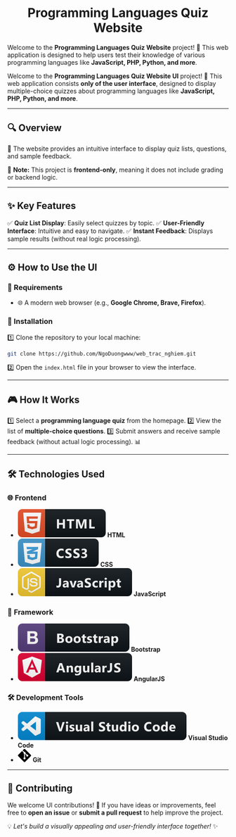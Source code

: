<p align="center">
 <h1 align="center">Programming Languages Quiz Website</h1>
</p>

Welcome to the **Programming Languages Quiz Website** project! 🎉 This web application is designed to help users test their knowledge of various programming languages like **JavaScript, PHP, Python, and more**.

Welcome to the **Programming Languages Quiz Website UI** project! 🎉 This web application consists **only of the user interface**, designed to display multiple-choice quizzes about programming languages like **JavaScript, PHP, Python, and more**.

---
## 🔍 Overview
📝 The website provides an intuitive interface to display quiz lists, questions, and sample feedback.

📌 **Note:** This project is **frontend-only**, meaning it does not include grading or backend logic.

---
## ✨ Key Features
✅ **Quiz List Display**: Easily select quizzes by topic.
✅ **User-Friendly Interface**: Intuitive and easy to navigate.
✅ **Instant Feedback**: Displays sample results (without real logic processing).

---
## ⚙️ How to Use the UI

### 📌 Requirements
- 🌐 A modern web browser (e.g., **Google Chrome, Brave, Firefox**).

### 🚀 Installation
1️⃣ Clone the repository to your local machine:
   ```bash
   git clone https://github.com/NgoDuongwww/web_trac_nghiem.git
   ```
2️⃣ Open the `index.html` file in your browser to view the interface.

---
## 🎮 How It Works
1️⃣ Select a **programming language quiz** from the homepage.
2️⃣ View the list of **multiple-choice questions**.
3️⃣ Submit answers and receive sample feedback (without actual logic processing). 📊

---
## 🛠 Technologies Used
### 🌐 **Frontend**
- <img src="Image/icon/html.svg"> **HTML**
- <img src="Image/icon/css3.svg"> **CSS**
- <img src="Image/icon/js.svg"> **JavaScript**

### 🧩 **Framework**
- <img src="Image/icon/bootstrap.svg"> **Bootstrap**
- <img src="Image/icon/angular.svg"> **AngularJS**

### 🛠 **Development Tools**
- <img src="Image/icon/visualstudio_code.svg"> **Visual Studio Code**
- <img src="Image/icon/git.svg" width="30" height="30"> **Git**

---
## 🤝 Contributing
We welcome UI contributions! 🚀 If you have ideas or improvements, feel free to **open an issue** or **submit a pull request** to help improve the project.

💡 *Let's build a visually appealing and user-friendly interface together!* ✨
